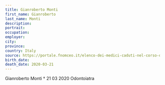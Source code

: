 ```yaml
---
title: Gianroberto Monti
first_name: Gianroberto
last_name: Monti
description: 
portrait: 
occupation: 
employer: 
city: 
province: 
country: Italy
source: https://portale.fnomceo.it/elenco-dei-medici-caduti-nel-corso-dellepidemia-di-covid-19/
birth_date: 
death_date: 2020-03-21
---
```


Gianroberto Monti † 21 03 2020
Odontoiatra
